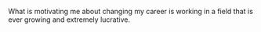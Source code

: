 What is motivating me about changing my career is working in a field that is ever growing and extremely lucrative. 

